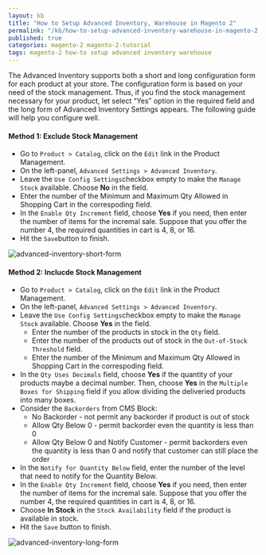 ```yaml
---
layout: kb
title: "How to Setup Advanced Inventory, Warehouse in Magento 2"
permalink: "/kb/how-to-setup-advanced-inventory-warehouse-in-magento-2.html"
published: true
categories: magento-2 magento-2-tutorial
tags: magento-2 how-to setup advanced inventory warehouse
---
```


The Advanced Inventory supports both a short and long configuration form for each product at your store. The configuration form is based on your need of the stock management. Thus, if you find the stock management necessary for your product, let select “Yes” option in the required field and the long form of Advanced Inventory Settings appears. The following guide will help you configure well.

#### Method 1: Exclude Stock Management 

* Go to `Product > Catalog`, click on the `Edit` link in the Product Management.
* On the left-panel, `Advanced Settings > Advanced Inventory`.
* Leave the `Use Config Settings`checkbox empty to make the `Manage Stock` available.  Choose **No** in the field.
* Ehter the number of the Minimum and Maximum Qty Allowed in Shopping Cart in the correspoding field.
* In the `Enable Qty Increment` field, choose **Yes** if you need, then enter the number of items for the incremal sale. Suppose that you offer the number 4, the required quantities in cart is 4, 8, or 16. 
* Hit the `Save`button to finish.

![advanced-inventory-short-form](https://lh3.googleusercontent.com/ijDkirqx4cRMasYGgui3B3E7f7wGvSghxYw8y4pN4w9ZvqznRSICwl6bDkA2ecgIyVqLUJJsA_Tz-1YpMekTYahjgNiPMCYuJxkm3bMTGjioO_MEGqEBtJBTrNMOy5cmEvQgwQVC)

#### Method 2: Inclucde Stock Management

* Go to `Product > Catalog`, click on the `Edit` link in the Product Management.
* On the left-panel, `Advanced Settings > Advanced Inventory`.
* Leave the `Use Config Settings`checkbox empty to make the `Manage Stock` available.  Choose **Yes** in the field.
  * Enter the number of the products in stock in the `Qty` field.
  * Enter the number of the products out of stock in the `Out-of-Stock Threshold` field.
  * Ehter the number of the Minimum and Maximum Qty Allowed in Shopping Cart in the correspoding field.
* In the `Qty Uses Decimals` field, choose **Yes** if the quantity of your products maybe a decimal number. Then, choose **Yes** in the `Multiple Boxes for Shipping` field if you allow dividing the deliveried products into many boxes.
* Consider the `Backorders` from CMS Block: 
  * No Backorder - not permit any backorder if product is out of stock
  * Allow Qty Below 0 - permit backorder even the quantity is less than 0
  * Allow Qty Below 0 and Notify Customer - permit backorders even the quantity is less than 0 and notify that customer can still place the order
* In the `Notify for Quantity Below` field, enter the number of the level that need to notify for the Quantity Below.
* In the `Enable Qty Increment` field, choose **Yes** if you need, then enter the number of items for the incremal sale. Suppose that you offer the number 4, the required quantities in cart is 4, 8, or 16. 
* Choose **In Stock** in the `Stock Availability` field if the product is available in stock.
* Hit the `Save` button to finish.

![advanced-inventory-long-form](https://lh3.googleusercontent.com/2YLviveYWBQP8h6gS0mfoYbP_pbrCTSyF31ei7PqjViXn2BCbpmBT7BMi-AyhbfjCWzt9xR1njyPwPaubLMzLxX48Nyfj3DZ8fEgJzDBiz9a49H5fv4hZu2x6q-igpIZYUJcNhHU)
